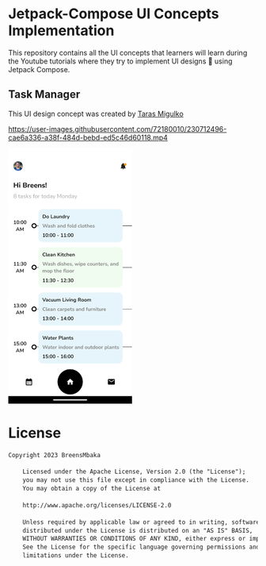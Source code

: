 # Jetpack-Compose UI Concepts Implementation
This repository contains all the UI concepts that learners will learn during the Youtube tutorials where they try to implement UI designs 🎨 using Jetpack Compose.

## Task Manager 
This UI design concept was created by [Taras Migulko](https://dribbble.com/shots/18207094-Task-manager-app)

https://user-images.githubusercontent.com/72180010/230712496-cae6a336-a38f-484d-bebd-ed5c46d60118.mp4

<img src="images/taskmanager.png" width="250"/>&emsp;

# License
```xml
Copyright 2023 BreensMbaka

    Licensed under the Apache License, Version 2.0 (the "License");
    you may not use this file except in compliance with the License.
    You may obtain a copy of the License at

    http://www.apache.org/licenses/LICENSE-2.0

    Unless required by applicable law or agreed to in writing, software
    distributed under the License is distributed on an "AS IS" BASIS,
    WITHOUT WARRANTIES OR CONDITIONS OF ANY KIND, either express or implied.
    See the License for the specific language governing permissions and
    limitations under the License.
```